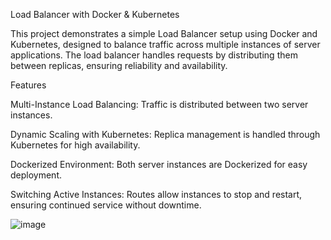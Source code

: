 Load Balancer with Docker & Kubernetes

This project demonstrates a simple Load Balancer setup using Docker and Kubernetes, designed to balance traffic across multiple instances of server applications. The load balancer handles requests by distributing them between replicas, ensuring reliability and availability.

Features

Multi-Instance Load Balancing: Traffic is distributed between two server instances.

Dynamic Scaling with Kubernetes: Replica management is handled through Kubernetes for high availability.

Dockerized Environment: Both server instances are Dockerized for easy deployment.

Switching Active Instances: Routes allow instances to stop and restart, ensuring continued service without downtime.


![image](https://github.com/user-attachments/assets/a09e96ae-ca7f-47cc-872e-18ddeeecf927)
